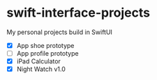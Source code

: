 # swift-interface-projects
My personal projects build in SwiftUI

- [x] App shoe prototype
- [ ] App profile prototype
- [x] iPad Calculator
- [x] Night Watch v1.0

